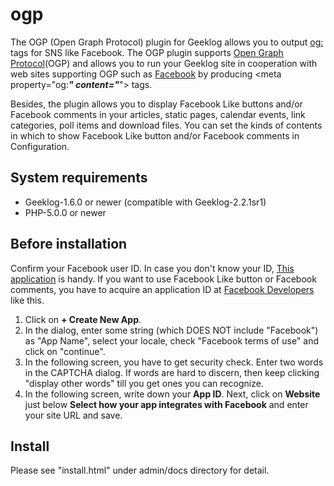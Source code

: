 # ogp
The OGP (Open Graph Protocol) plugin for Geeklog allows you to output <og:> tags for SNS like Facebook.
The OGP plugin supports <a href="http://ogp.me/">Open Graph Protocol</a>(OGP) and allows you to run your Geeklog site 
in cooperation with web sites supporting OGP such as <a href="https://developers.facebook.com/docs/opengraph/">Facebook</a>
by producing &lt;meta property="og:***" content="***"&gt; tags.

Besides, the plugin allows you to display Facebook Like buttons and/or Facebook comments in your articles, static pages,
calendar events, link categories, poll items and download files.  You can set the kinds of contents in which to show
Facebook Like button and/or Facebook comments in Configuration.

## System requirements
- Geeklog-1.6.0 or newer (compatible with Geeklog-2.2.1sr1)
- PHP-5.0.0 or newer

## Before installation
	
Confirm your Facebook user ID.  In case you don't know your ID, <a href="https://apps.facebook.com/what-is-my-user-id/">This application</a> is handy.
If you want to use Facebook Like button or Facebook comments, you have to acquire an application ID at <a href="https://developers.facebook.com/apps">Facebook Developers</a> like this.

1. Click on <strong>+ Create New App</strong>.
2. In the dialog, enter some string (which DOES NOT include "Facebook") as "App Name", select your locale, check "Facebook terms of use" 
and click on "continue".
3. In the following screen, you have to get security check.  Enter two words in the CAPTCHA dialog.  If words are hard to discern, then keep clicking "display other words" till you get ones you can recognize.
4. In the following screen, write down your <strong>App ID</strong>.  Next, click on <strong>Website</strong> just below <strong>Select how your app integrates with Facebook</strong> and enter your site URL and save.
	
## Install 

Please see "install.html" under admin/docs directory for detail.
